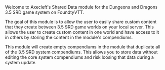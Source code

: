 Welcome to Axecleft's Shared Data module for the Dungeons and Dragons 3.5 SRD game system on FoundtyVTT.

The goal of this module is to allow the user to easily share custom content that they create between 3.5 SRD game worlds on your local server. This allows the user to create custom content in one world and have access to it in others by storing the content in the module's compendiums.

This module will create empty compendiums in the module that duplicate all of the 3.5 SRD system compendiums. This allows you to store data without editing the core system compendiums and risk loosing that data during a system update.
